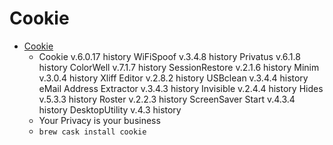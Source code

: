 # Cookie
- [Cookie](https://sweetpproductions.com/)
  -  Cookie v.6.0.17 history WiFiSpoof v.3.4.8 history Privatus v.6.1.8 history ColorWell v.7.1.7 history SessionRestore v.2.1.6 history Minim v.3.0.4 history Xliff Editor v.2.8.2 history USBclean v.3.4.4 history eMail Address Extractor v.3.4.3 history Invisible v.2.4.4 history Hides v.5.3.3 history Roster v.2.2.3 history ScreenSaver Start v.4.3.4 history DesktopUtility v.4.3 history
  - Your Privacy is your business
  - `brew cask install cookie`
